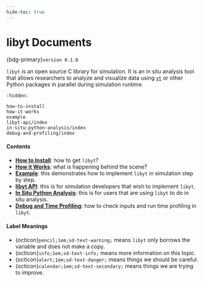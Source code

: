 ```yaml
---
hide-toc: true
---
```


# libyt Documents
{bdg-primary}`version 0.1.0`

`libyt` is an open source C library for simulation. 
It is an in situ analysis tool that allows researchers to analyze and visualize data using [`yt`](https://yt-project.org/) or other Python packages in parallel during simulation runtime.

```{toctree}
:hidden:

how-to-install
how-it-works
example
libyt-api/index
in-situ-python-analysis/index
debug-and-profiling/index
```

#### Contents
- [**How to Install**](./how-to-install.md#how-to-install): how to get `libyt`?
- [**How it Works**](./how-it-works.md#how-it-works): what is happening behind the scene?
- [**Example**](./example.md#example): this demonstrates how to implement `libyt` in simulation step by step.
- [**libyt API**](./libyt-api/index.md#libyt-api): this is for simulation developers that wish to implement `libyt`.
- [**In Situ Python Analysis**](./in-situ-python-analysis/index.md#in-situ-python-analysis): this is for users that are using `libyt` to do in situ analysis.
- [**Debug and Time Profiling**](./debug-and-profiling/index.md#debug-and-time-profiling): how to check inputs and run time profiling in `libyt`.

#### Label Meanings
- {octicon}`pencil;1em;sd-text-warning;` means `libyt` only borrows the variable and does not make a copy.
- {octicon}`info;1em;sd-text-info;` means more information on this topic.
- {octicon}`alert;1em;sd-text-danger;` means things we should be careful.
- {octicon}`calendar;1em;sd-text-secondary;` means things we are trying to improve.
